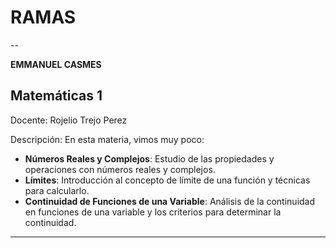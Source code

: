 # RAMAS
--

**EMMANUEL CASMES** 
 
<!-- Que haremos en etsa apractica: Crear ramas y agregar contenido -->


   ## Matemáticas 1
Docente: Rojelio Trejo Perez 

Descripción: En esta materia, vimos muy poco:

- **Números Reales y Complejos**: Estudio de las propiedades y operaciones con números reales y complejos.
- **Límites**: Introducción al concepto de límite de una función y técnicas para calcularlo.
- **Continuidad de Funciones de una Variable**: Análisis de la continuidad en funciones de una variable y los criterios para determinar la continuidad.
---


